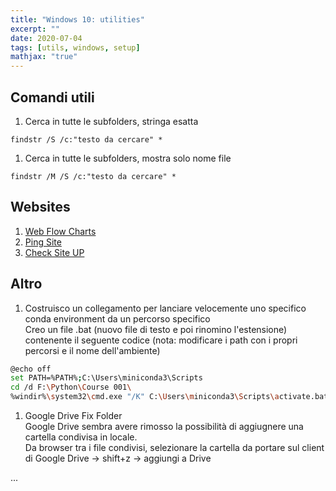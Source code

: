 ```yaml
---
title: "Windows 10: utilities"
excerpt: ""
date: 2020-07-04
tags: [utils, windows, setup]
mathjax: "true"
---
```


## Comandi utili
1. Cerca in tutte le subfolders, stringa esatta
```console
findstr /S /c:"testo da cercare" *
```
1. Cerca in tutte le subfolders, mostra solo nome file
```
findstr /M /S /c:"testo da cercare" *
```


## Websites
1. [Web Flow Charts](https://app.diagrams.net/)
1. [Ping Site](https://ping.canbeuseful.com/en#ping)
1. [Check Site UP](https://www.uptrends.com/tools/uptime)

## Altro
1. Costruisco un collegamento per lanciare velocemente uno specifico conda environment da un percorso specifico  
Creo un file .bat (nuovo file di testo e poi rinomino l'estensione) contenente il seguente codice (nota: modificare i path con i propri percorsi e il nome dell'ambiente)
```bash
@echo off    
set PATH=%PATH%;C:\Users\miniconda3\Scripts
cd /d F:\Python\Course 001\
%windir%\system32\cmd.exe "/K" C:\Users\miniconda3\Scripts\activate.bat py3_tf
```

1. Google Drive Fix Folder  
Google Drive sembra avere rimosso la possibilità di aggiugnere una cartella condivisa in locale.  
Da browser tra i file condivisi, selezionare la cartella da portare sul client di Google Drive → shift+z → aggiungi a Drive









...
